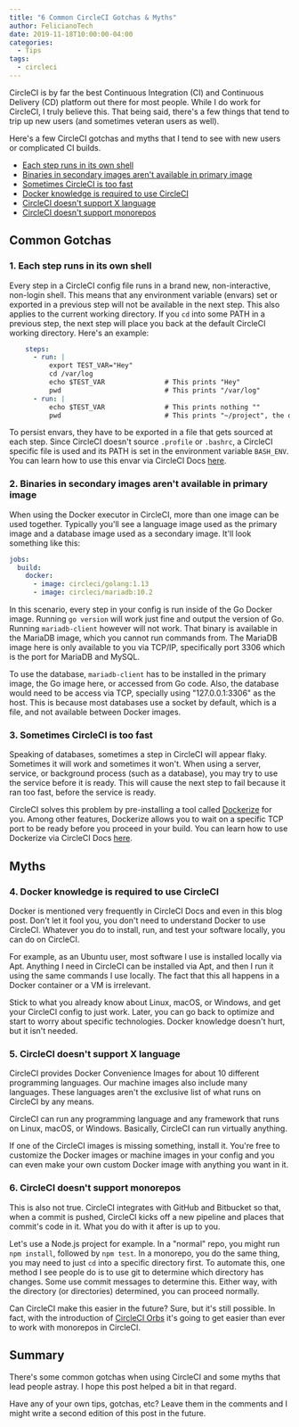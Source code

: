 ```yaml
---
title: "6 Common CircleCI Gotchas & Myths"
author: FelicianoTech
date: 2019-11-18T10:00:00-04:00
categories:
  - Tips
tags:
  - circleci
---
```


CircleCI is by far the best Continuous Integration (CI) and Continuous Delivery (CD) platform out there for most people.
While I do work for CircleCI, I truly believe this.
That being said, there's a few things that tend to trip up new users (and sometimes veteran users as well).

Here's a few CircleCI gotchas and myths that I tend to see with new users or complicated CI builds.

<!--more-->

- [Each step runs in its own shell](#1-each-step-runs-in-its-own-shell)
- [Binaries in secondary images aren't available in primary image](#2-binaries-in-secondary-images-aren-t-available-in-primary-image)
- [Sometimes CircleCI is too fast](#3-sometimes-circleci-is-too-fast)
- [Docker knowledge is required to use CircleCI](#4-docker-knowledge-is-required-to-use-circleci)
- [CircleCI doesn't support X language](#5-circleci-doesn-t-support-x-language)
- [CircleCI doesn't support monorepos](#6-circleci-doesn-t-support-monorepos)


## Common Gotchas

### 1. Each step runs in its own shell
Every step in a CircleCI config file runs in a brand new, non-interactive, non-login shell.
This means that any environment variable (envars) set or exported in a previous step will not be available in the next step.
This also applies to the current working directory.
If you `cd` into some PATH in a previous step, the next step will place you back at the default CircleCI working directory.
Here's an example:

```yaml
    steps:
	  - run: |
	      export TEST_VAR="Hey"
		  cd /var/log
		  echo $TEST_VAR               # This prints "Hey"
		  pwd                          # This prints "/var/log"
	  - run: |
		  echo $TEST_VAR               # This prints nothing ""
		  pwd                          # This prints "~/project", the default working directory
```

To persist envars, they have to be exported in a file that gets sourced at each step.
Since CircleCI doesn't source `.profile` or `.bashrc`, a CircleCI specific file is used and its PATH is set in the environment variable `BASH_ENV`.
You can learn how to use this envar via CircleCI Docs [here](https://circleci.com/docs/2.0/env-vars/#using-bash_env-to-set-environment-variables).

### 2. Binaries in secondary images aren't available in primary image
When using the Docker executor in CircleCI, more than one image can be used together.
Typically you'll see a language image used as the primary image and a database image used as a secondary image.
It'll look something like this:

```yaml
jobs:
  build:
    docker:
	  - image: circleci/golang:1.13
	  - image: circleci/mariadb:10.2
```

In this scenario, every step in your config is run inside of the Go Docker image.
Running `go version` will work just fine and output the version of Go.
Running `mariadb-client` however will not work.
That binary is available in the MariaDB image, which you cannot run commands from.
The MariaDB image here is only available to you via TCP/IP, specifically port 3306 which is the port for MariaDB and MySQL.

To use the database, `mariadb-client` has to be installed in the primary image, the Go image here, or accessed from Go code.
Also, the database would need to be access via TCP, specially using "127.0.0.1:3306" as the host.
This is because most databases use a socket by default, which is a file, and not available between Docker images.

### 3. Sometimes CircleCI is too fast
Speaking of databases, sometimes a step in CircleCI will appear flaky.
Sometimes it will work and sometimes it won't.
When using a server, service, or background process (such as a database), you may try to use the service before it is ready.
This will cause the next step to fail because it ran too fast, before the service is ready.

CircleCI solves this problem by pre-installing a tool called [Dockerize](https://github.com/jwilder/dockerize) for you.
Among other features, Dockerize allows you to wait on a specific TCP port to be ready before you proceed in your build.
You can learn how to use Dockerize via CircleCI Docs [here](https://circleci.com/docs/2.0/databases/#using-dockerize-to-wait-for-dependencies).


## Myths

### 4. Docker knowledge is required to use CircleCI
Docker is mentioned very frequently in CircleCI Docs and even in this blog post.
Don't let it fool you, you don't need to understand Docker to use CircleCI.
Whatever you do to install, run, and test your software locally, you can do on CircleCI.

For example, as an Ubuntu user, most software I use is installed locally via Apt.
Anything I need in CircleCI can be installed via Apt, and then I run it using the same commands I use locally.
The fact that this all happens in a Docker container or a VM is irrelevant.

Stick to what you already know about Linux, macOS, or Windows, and get your CircleCI config to just work.
Later, you can go back to optimize and start to worry about specific technologies.
Docker knowledge doesn't hurt, but it isn't needed.


### 5. CircleCI doesn't support X language
CircleCI provides Docker Convenience Images for about 10 different programming languages.
Our machine images also include many languages.
These languages aren't the exclusive list of what runs on CircleCI by any means.

CircleCI can run any programming language and any framework that runs on Linux, macOS, or Windows.
Basically, CircleCI can run virtually anything.

If one of the CircleCI images is missing something, install it.
You're free to customize the Docker images or machine images in your config and you can even make your own custom Docker image with anything you want in it.


### 6. CircleCI doesn't support monorepos
This is also not true.
CircleCI integrates with GitHub and Bitbucket so that, when a commit is pushed, CircleCI kicks off a new pipeline and places that commit's code in it.
What you do with it after is up to you.

Let's use a Node.js project for example.
In a "normal" repo, you might run `npm install`, followed by `npm test`.
In a monorepo, you do the same thing, you may need to just `cd` into a specific directory first.
To automate this, one method I see people do is to use git to determine which directory has changes.
Some use commit messages to determine this.
Either way, with the directory (or directories) determined, you can proceed normally.

Can CircleCI make this easier in the future? Sure, but it's still possible.
In fact, with the introduction of [CircleCI Orbs](https://circleci.com/orbs/) it's going to get easier than ever to work with monorepos in CircleCI.


## Summary

There's some common gotchas when using CircleCI and some myths that lead people astray.
I hope this post helped a bit in that regard.

Have any of your own tips, gotchas, etc?
Leave them in the comments and I might write a second edition of this post in the future.
